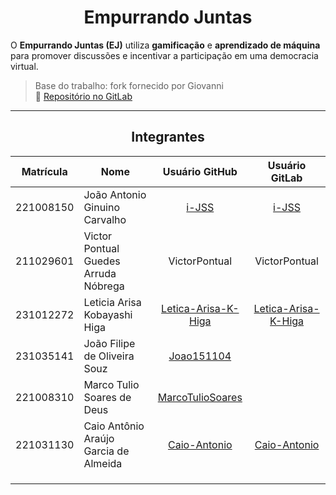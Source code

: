 <center>

# Empurrando Juntas

</center>


O **Empurrando Juntas (EJ)** utiliza **gamificação** e **aprendizado de máquina** para promover discussões e incentivar a participação em uma democracia virtual.

> Base do trabalho: fork fornecido por Giovanni  
> 🔗 [Repositório no GitLab](https://gitlab.com/gces-ej/ej-application)

---

<center>

## Integrantes

</center>


<div style="margin: 0 auto; width: fit-content;">

| Matrícula | Nome                                 |          Usuário GitHub           |          Usuário GitLab           |
|:---------:|--------------------------------------|:---------------------------------:|:---------------------------------:|
| 221008150 | João Antonio Ginuino Carvalho        | [i-JSS](https://github.com/i-JSS) | [i-JSS](https://gitlab.com/i-JSS) |
| 211029601 | Victor Pontual Guedes Arruda Nóbrega |           VictorPontual           |           VictorPontual           |
| 231012272 | Leticia Arisa Kobayashi Higa         | [Letica-Arisa-K-Higa](https://github.com/Leticia-Arisa-K-Higa)  |    [Letica-Arisa-K-Higa](https://github.com/Leticia-Arisa-K-Higa)    |
| 231035141 | João Filipe de Oliveira Souz         | [Joao151104](https://github.com/Joao151104)                     |                                   |
| 221008310 | Marco Tulio Soares de Deus           | [MarcoTulioSoares](https://github.com/MarcoTulioSoares)                                  |                                   |
| 221031130 | Caio Antônio Araújo Garcia de Almeida | [Caio-Antonio](https://github.com/Caio-Antonio) | [Caio-Antonio](https://gitlab.com/Caio-Antonio) |
|           |                                      |                                   |                                   |
|           |                                      |                                   |                                   |
|           |                                      |                                   |                                   |

</div>
